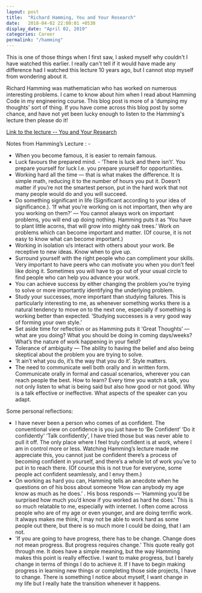 ```yaml
---
layout: post
title:  "Richard Hamming, You and Your Research"
date:   2018-04-02 22:00:01 +0530
display_date: "April 02, 2019"
categories: Career
permalink: "/hamming"
---
```


This is one of those things when I first saw, I asked myself why couldn't I have watched this earlier. I really can't tell if it would have made any difference had I watched this lecture 10 years ago, but I cannot stop myself from wondering about it. 

Richard Hamming was mathematician who has worked on numerous interesting problems. I came to know about him when I read about Hamming Code in my engineering course. This blog post is more of a 'dumping my thoughts' sort of thing. If you have come across this blog post by some chance, and have not yet been lucky enough to listen to the Hamming's lecture then please do it!

[Link to the lecture -- You and Your Research](https://www.youtube.com/watch?v=a1zDuOPkMSw)


Notes from Hamming’s Lecture : -

- When you become famous, it is easier to remain famous.
- Luck favours the prepared mind. - ‘There is luck and there isn’t’. You prepare yourself for luck I.e. you prepare yourself for opportunities.
- Working hard all the time — that is what makes the difference. It is simple math, reducing it to the number of hours you put it. Doesn’t matter if you’re not the smartest person, put in the hard work that not many people would do and you will succeed.
- Do something significant in life (Significant according to your idea of significance.). ‘If what you’re working on is not important, then why are you working on them?’ —  You cannot always work on important problems, you will end up doing nothing. Hamming puts it as ‘You have to plant little acorns, that will grow into mighty oak trees.’ Work on problems which can become important and matter. (Of course, it is not easy to know what can become important.)
- Working in isolation v/s interact with others about your work. Be receptive to new ideas. Know when to give up.
- Surround yourself with the right people who can compliment your skills. Very important to have peers who can motivate you when you don’t feel like doing it. Sometimes you will have to go out of your usual circle to find people who can help you advance your work.
- You can achieve success by either changing the problem you’re trying to solve or more importantly identifying the underlying problem.
- Study your successes, more important than studying failures. This is particularly interesting to me, as whenever something works there is a natural tendency to move on to the next one, especially if something is working better than expected. ’Studying successes is a very good way of forming your own style.’
- Set aside time for reflection or as Hamming puts it ‘Great Thoughts’ — what are you doing? What you should be doing in coming days/weeks? What’s the nature of work happening in your field?
- Tolerance of ambiguity — The ability to having the belief and also being skeptical about the problem you are trying to solve. 
- ‘It ain’t what you do, it’s the way that you do it’. Style matters.
- The need to communicate well both orally and in written form. Communicate orally in formal and casual scenarios, wherever you can reach people the best. How to learn? Every time you watch a talk, you not only listen to what is being said but also how good or not good. Why is a talk effective or ineffective. What aspects of the speaker can you adapt.



Some personal reflections:

- I have never been a person who comes of as confident. The conventional view on confidence is you just have to ‘Be Confident’ ‘Do it confidently’ ‘Talk confidently’, I have tried those but was never able to pull it off. The only place where I feel truly confident is at work, where I am in control more or less. Watching Hamming’s lecture made me appreciate this, you cannot just be confident there’s a process of becoming confident in yourself, and there’s a whole lot of work you’ve to put in to reach there. (Of course this is not true for everyone, some people act confident seamlessly, and I envy them.)
- On working as hard you can, Hamming tells an anecdote when he questions on of his boss about someone ‘How can anybody my age know as much as he does.’ . His boss responds — ‘Hamming you’d be surprised how much you’d know if you worked as hard he does.’ This is so much relatable to me, especially with internet. I often come across people who are of my age or even younger, and are doing terrific work. It always makes me think, I may not be able to work hard as some people out there, but there is so much more I could be doing, that I am not. 
- 'If you are going to have progress, there has to be change. Change does not mean progress. But progress requires change.' This quote really got through me. It does have a simple meaning, but the way Hamming makes this point is really effective. I want to make progress, but I barely change in terms of things I do to achieve it. If I have to begin making progress in learning new things or completing those side projects, I have to change. There is something I notice about myself, I want change in my life but I really hate the transition whenever it happens.

